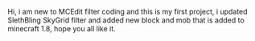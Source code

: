 Hi, i am new to MCEdit filter coding and this is my first project, i updated SlethBling SkyGrid filter and added new block and mob 
that is added to minecraft 1.8, hope you all like it.
